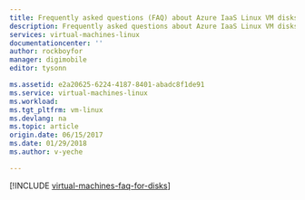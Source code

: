 ```yaml
---
title: Frequently asked questions (FAQ) about Azure IaaS Linux VM disks | Azure
description: Frequently asked questions about Azure IaaS Linux VM disks and premium disks (managed and unmanaged)
services: virtual-machines-linux
documentationcenter: ''
author: rockboyfor
manager: digimobile
editor: tysonn

ms.assetid: e2a20625-6224-4187-8401-abadc8f1de91
ms.service: virtual-machines-linux
ms.workload: 
ms.tgt_pltfrm: vm-linux
ms.devlang: na
ms.topic: article
origin.date: 06/15/2017
ms.date: 01/29/2018
ms.author: v-yeche

---
```

[!INCLUDE [virtual-machines-faq-for-disks](../../../includes/virtual-machines-faq-for-disks.md)]
<!--The parent file of includes file of virtual-machines-faq-for-disks.md-->
<!--ms.date:02/05/2018-->
<!-- Update_Description: update meta properties -->